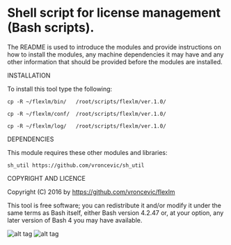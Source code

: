 Shell script for license management (Bash scripts).
================================================================================

The README is used to introduce the modules and provide instructions on
how to install the modules, any machine dependencies it may have and any
other information that should be provided before the modules are installed.

INSTALLATION

To install this tool type the following:

	cp -R ~/flexlm/bin/   /root/scripts/flexlm/ver.1.0/

	cp -R ~/flexlm/conf/  /root/scripts/flexlm/ver.1.0/

	cp -R ~/flexlm/log/   /root/scripts/flexlm/ver.1.0/


DEPENDENCIES

This module requires these other modules and libraries:

	sh_util https://github.com/vroncevic/sh_util

COPYRIGHT AND LICENCE

Copyright (C) 2016 by https://github.com/vroncevic/flexlm

This tool is free software; you can redistribute it and/or modify
it under the same terms as Bash itself, either Bash version 4.2.47 or,
at your option, any later version of Bash 4 you may have available.

![alt tag](https://raw.githubusercontent.com/vroncevic/flexlm/master/bash_logo.png)
![alt tag](https://raw.githubusercontent.com/vroncevic/flexlm/master/linux_logo.jpg)

